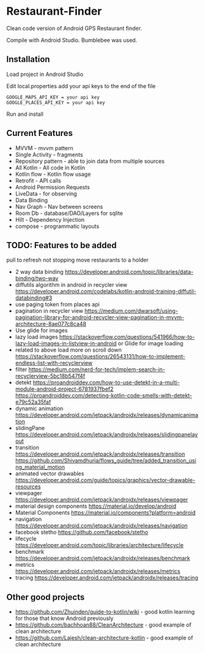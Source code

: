 # Restaurant-Finder
Clean code version of Android GPS Restaurant finder.

Compile with Android Studio.  Bumblebee was used.

## Installation
Load project in Android Studio

Edit local.properties add your api keys to the end of the file

```
GOOGLE_MAPS_API_KEY = your api key
GOOGLE_PLACES_API_KEY = your api key
```

Run and install

## Current Features

* MVVM - mvvm pattern
* Single Activity - fragments
* Repository pattern - able to join data from multiple sources
* All Kotlin - All code in Kotlin
* Kotlin flow - Kotlin flow usage
* Retrofit - API calls
* Android Permission Requests
* LiveData - for observing
* Data Binding
* Nav Graph - Nav between screens
* Room Db - database/DAO/Layers for sqlite
* Hilt - Dependency Injection
* compose - programmatic layouts

## TODO: Features to be added
pull to refresh not stopping
move restaurants to a holder


* 2 way data binding https://developer.android.com/topic/libraries/data-binding/two-way
* diffutils algorithm in android in recycler view https://developer.android.com/codelabs/kotlin-android-training-diffutil-databinding#3
* use paging token from places api
* pagination in recycler view https://medium.com/dwarsoft/using-pagination-library-for-android-recycler-view-pagination-in-mvvm-architecture-8ae077c8ca48
* Use glide for images
* lazy load images https://stackoverflow.com/questions/541966/how-to-lazy-load-images-in-listview-in-android or Glide for image loading
* related to above load more on scroll down https://stackoverflow.com/questions/26543131/how-to-implement-endless-list-with-recyclerview
* filter https://medium.com/nerd-for-tech/implem-search-in-recyclerview-5bc18b547f4f
* detekt  https://proandroiddev.com/how-to-use-detekt-in-a-multi-module-android-project-6781937fbef2  https://proandroiddev.com/detecting-kotlin-code-smells-with-detekt-e79c52a35faf
* dynamic animation https://developer.android.com/jetpack/androidx/releases/dynamicanimation
* slidingPane https://developer.android.com/jetpack/androidx/releases/slidingpanelayout
* transition https://developer.android.com/jetpack/androidx/releases/transition  https://github.com/Shivamdhuria/flows_guide/tree/added_transition_using_material_motion
* animated vector drawables https://developer.android.com/guide/topics/graphics/vector-drawable-resources
* viewpager https://developer.android.com/jetpack/androidx/releases/viewpager
* material design components https://material.io/develop/android
* Material Components https://material.io/components?platform=android
* navigation https://developer.android.com/jetpack/androidx/releases/navigation
* facebook stetho https://github.com/facebook/stetho
* lifecycle https://developer.android.com/topic/libraries/architecture/lifecycle
* benchmark https://developer.android.com/jetpack/androidx/releases/benchmark
* metrics https://developer.android.com/jetpack/androidx/releases/metrics
* tracing https://developer.android.com/jetpack/androidx/releases/tracing

## Other good projects

* https://github.com/Zhuinden/guide-to-kotlin/wiki - good kotlin learning for those that know Android previously
* https://github.com/bachhoan88/CleanArchitecture - good example of clean architecture
* https://github.com/Lajesh/clean-architecture-kotlin - good example of clean architecture
